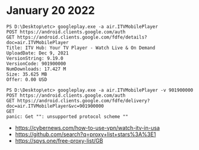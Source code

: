 # January 20 2022

~~~
PS D:\Desktop\etc> googleplay.exe -a air.ITVMobilePlayer
POST https://android.clients.google.com/auth
GET https://android.clients.google.com/fdfe/details?doc=air.ITVMobilePlayer
Title: ITV Hub: Your TV Player - Watch Live & On Demand
UploadDate: Dec 9, 2021
VersionString: 9.19.0
VersionCode: 901900000
NumDownloads: 17.427 M
Size: 35.625 MB
Offer: 0.00 USD

PS D:\Desktop\etc> googleplay.exe -a air.ITVMobilePlayer -v 901900000
POST https://android.clients.google.com/auth
GET https://android.clients.google.com/fdfe/delivery?doc=air.ITVMobilePlayer&vc=901900000
GET
panic: Get "": unsupported protocol scheme ""
~~~

- https://cybernews.com/how-to-use-vpn/watch-itv-in-usa
- https://github.com/search?q=proxy+list+stars%3A%3E1
- https://spys.one/free-proxy-list/GB
